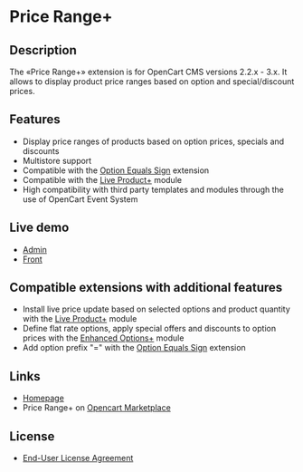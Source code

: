 # Price Range+

## Description
The «Price Range+» extension is for OpenCart CMS versions 2.2.x - 3.x. It allows to display product price ranges based on option and special/discount prices.

## Features
* Display price ranges of products based on option prices, specials and discounts
* Multistore support
* Compatible with the [Option Equals Sign](https://www.opencart.com/index.php?route=marketplace/extension/info&extension_id=34383) extension
* Compatible with the [Live Product+](https://git.io/JfjUj) module
* High compatibility with third party templates and modules through the use of OpenCart Event System

## Live demo
* [Admin](http://ocmod.freevar.com/oc3020/b/admin/index.php?route=extension/module/price_range)
* [Front](http://ocmod.freevar.com/oc3020/b)

## Compatible extensions with additional features
* Install live price update based on selected options and product quantity with the [Live Product+](https://www.opencart.com/index.php?route=marketplace/extension/info&extension_id=36005) module
* Define flat rate options, apply special offers and discounts to option prices with the [Enhanced Options+](https://www.opencart.com/index.php?route=marketplace/extension/info&extension_id=40391) module
* Add option prefix "=" with the [Option Equals Sign](https://www.opencart.com/index.php?route=marketplace/extension/info&extension_id=34383) extension

## Links
* [Homepage](https://underr.space/en/notes/projects/project-0020.html)
* Price Range+ on [Opencart Marketplace](https://www.opencart.com/index.php?route=marketplace/extension/info&extension_id=38331)

## License
* [End-User License Agreement](https://raw.githubusercontent.com/ocmod-space/ocmod-price-range/main/price-range-plus/EULA.txt)
